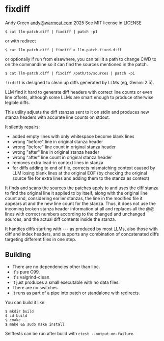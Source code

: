 # fixdiff

Andy Green <andy@warmcat.com> 2025
See MIT license in LICENSE

```
$ cat llm-patch.diff | fixdiff | patch -p1
```

or with redirect

```
$ cat llm-patch.diff | fixdiff > llm-patch-fixed.diff
```

or optionally if run from elsewhere, you can tell it a path to change CWD to
on the commandline so it can find the sources mentioned in the patch.

```
$ cat llm-patch.diff | fixdiff /path/to/sources | patch -p1
```

`fixdiff` is designed to clean up diffs generated by LLMs (eg, Gemini 2.5).

LLM find it hard to generate diff headers with correct line counts or even
line offsets, although some LLMs are smart enough to produce otherwise
legible diffs.

This utility adjusts the diff stanzas sent to it on stdin and produces new stanza
headers with accurate line counts on stdout.

It silently repairs:

 - added empty lines with only whitespace become blank lines
 - wrong "before" line in original stanza header
 - wrong "before" line count in original stanza header
 - wrong "after" line in original stanza header
 - wrong "after" line count in original stanza header
 - removes extra lead-in context lines in stanza
 - for diffs adding to end of file, corrects mismatching context caused by
   LLM losing blank lines at the original EOF (by checking the original
   source file for extra lines and adding them to the stanza as context)

It finds and scans the sources the patches apply to and uses the diff stanza to
find the original line it applied to by itself, along with the original line
count and, considering earlier stanzas, the line in the modified file it appears
at and the new line count for the stanza.  Thus, it does not use the incoming
broken stanza header information at all and replaces all the @@ lines with
correct numbers according to the changed and unchanged sources, and the actual
diff contents inside the stanza.

It handles diffs starting with --- as produced by most LLMs, also those with
diff and index headers, and supports any combination of concatenated diffs
targeting different files in one step.

## Building

 - There are no dependencies other than libc.
 - It's pure C99.
 - It's valgrind-clean.
 - It just produces a small executable with no data files.
 - There are no switches.
 - It runs as part of a pipe into patch or standalone with redirects.

You can build it like:

```
$ mkdir build
$ cd build
$ cmake ..
$ make && sudo make install
```

Selftests can be run after build with `ctest --output-on-failure`.

